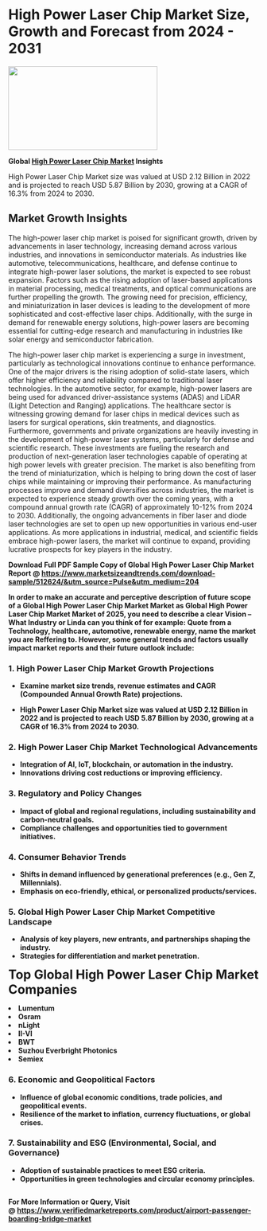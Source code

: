<H1>High Power Laser Chip Market Size, Growth and Forecast from 2024 - 2031</H1><img class="aligncenter size-medium wp-image-584254" src="https://thirdeyenews.in/wp-content/uploads/2024/09/Global-Market-Research-300x168.jpeg" alt="" width="300" height="168" /><p><strong>Global&nbsp;<a href="https://www.marketsizeandtrends.com/download-sample/512624/&amp;utm_source=Pulse&amp;utm_medium=204">High Power Laser Chip Market</a> Insights</strong></p><p>High Power Laser Chip Market size was valued at USD 2.12 Billion in 2022 and is projected to reach USD 5.87 Billion by 2030, growing at a CAGR of 16.3% from 2024 to 2030.</p><p><h2>Market Growth Insights</h2> <p>The high-power laser chip market is poised for significant growth, driven by advancements in laser technology, increasing demand across various industries, and innovations in semiconductor materials. As industries like automotive, telecommunications, healthcare, and defense continue to integrate high-power laser solutions, the market is expected to see robust expansion. Factors such as the rising adoption of laser-based applications in material processing, medical treatments, and optical communications are further propelling the growth. The growing need for precision, efficiency, and miniaturization in laser devices is leading to the development of more sophisticated and cost-effective laser chips. Additionally, with the surge in demand for renewable energy solutions, high-power lasers are becoming essential for cutting-edge research and manufacturing in industries like solar energy and semiconductor fabrication.</p> <p><strong></strong></p> <p>The high-power laser chip market is experiencing a surge in investment, particularly as technological innovations continue to enhance performance. One of the major drivers is the rising adoption of solid-state lasers, which offer higher efficiency and reliability compared to traditional laser technologies. In the automotive sector, for example, high-power lasers are being used for advanced driver-assistance systems (ADAS) and LiDAR (Light Detection and Ranging) applications. The healthcare sector is witnessing growing demand for laser chips in medical devices such as lasers for surgical operations, skin treatments, and diagnostics. Furthermore, governments and private organizations are heavily investing in the development of high-power laser systems, particularly for defense and scientific research. These investments are fueling the research and production of next-generation laser technologies capable of operating at high power levels with greater precision. The market is also benefiting from the trend of miniaturization, which is helping to bring down the cost of laser chips while maintaining or improving their performance. As manufacturing processes improve and demand diversifies across industries, the market is expected to experience steady growth over the coming years, with a compound annual growth rate (CAGR) of approximately 10-12% from 2024 to 2030. Additionally, the ongoing advancements in fiber laser and diode laser technologies are set to open up new opportunities in various end-user applications. As more applications in industrial, medical, and scientific fields embrace high-power lasers, the market will continue to expand, providing lucrative prospects for key players in the industry.</p> <p><strong></p><p><span class=""><strong>Download Full PDF Sample Copy of Global High Power Laser Chip Market Report</strong> @ <a href="https://www.marketsizeandtrends.com/download-sample/512624/&amp;utm_source=Pulse&amp;utm_medium=204" target="_blank">https://www.marketsizeandtrends.com/download-sample/512624/&amp;utm_source=Pulse&amp;utm_medium=204</a></span></p><p>In order to make an accurate and perceptive description of future scope of a Global&nbsp;High Power Laser Chip Market Market as Global&nbsp;High Power Laser Chip Market Market of 2025, you need to describe a clear Vision &ndash; What Industry or Linda can you think of for example: Quote from a Technology, healthcare, automotive, renewable energy, name the market you are Reffering to. However, some general trends and factors usually impact market reports and their future outlook include:</p><h3>1.&nbsp;<strong>High Power Laser Chip Market Growth Projections</strong></h3><ul><li>Examine market size trends, revenue estimates and CAGR (Compounded Annual Growth Rate) projections.</li><li><p>High Power Laser Chip Market size was valued at USD 2.12 Billion in 2022 and is projected to reach USD 5.87 Billion by 2030, growing at a CAGR of 16.3% from 2024 to 2030.</p></li></ul><h3>2.&nbsp;<strong>High Power Laser Chip Market Technological Advancements</strong></h3><ul><li>Integration of AI, IoT, blockchain, or automation in the industry.</li><li>Innovations driving cost reductions or improving efficiency.</li></ul><h3>3.&nbsp;<strong>Regulatory and Policy Changes</strong></h3><ul><li>Impact of global and regional regulations, including sustainability and carbon-neutral goals.</li><li>Compliance challenges and opportunities tied to government initiatives.</li></ul><h3>4.&nbsp;<strong>Consumer Behavior Trends</strong></h3><ul><li>Shifts in demand influenced by generational preferences (e.g., Gen Z, Millennials).</li><li>Emphasis on eco-friendly, ethical, or personalized products/services.</li></ul><h3>5.&nbsp;<strong>Global High Power Laser Chip Market Competitive Landscape</strong></h3><ul><li>Analysis of key players, new entrants, and partnerships shaping the industry.</li><li>Strategies for differentiation and market penetration.</li></ul><p data-pm-slice="1 1 []"><span style="color: inherit; font-family: inherit; font-size: 25px;">Top Global High Power Laser Chip Market Companies</span></p><div class="" data-test-id=""><p><li>Lumentum</li><li> Osram</li><li> nLight</li><li> II-VI</li><li> BWT</li><li> Suzhou Everbright Photonics</li><li> Semiex</li></p></div><h3>6.&nbsp;<strong>Economic and Geopolitical Factors</strong></h3><ul><li>Influence of global economic conditions, trade policies, and geopolitical events.</li><li>Resilience of the market to inflation, currency fluctuations, or global crises.</li></ul><h3>7.&nbsp;<strong>Sustainability and ESG (Environmental, Social, and Governance)</strong></h3><ul><li>Adoption of sustainable practices to meet ESG criteria.</li><li>Opportunities in green technologies and circular economy principles.</li></ul><h2><strong style="font-size: 14px;">For More Information or Query, Visit @&nbsp;</strong><a style="background-color: #ffffff; font-size: 14px;" href="https://www.marketsizeandtrends.com/report/high-power-laser-chip-market/" target="_blank">https://www.verifiedmarketreports.com/product/airport-passenger-boarding-bridge-market</a></h2>
